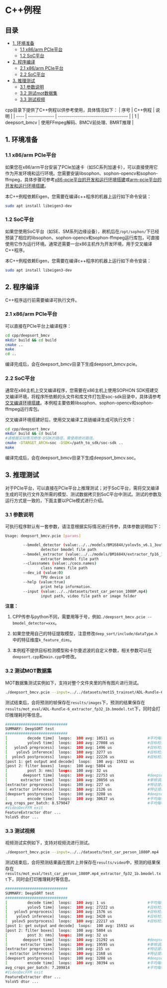 # C++例程

## 目录

* [1. 环境准备](#1-环境准备)
    * [1.1 x86/arm PCIe平台](#11-x86arm-pcie平台)
    * [1.2 SoC平台](#12-soc平台)
* [2. 程序编译](#2-程序编译)
    * [2.1 x86/arm PCIe平台](#21-x86arm-pcie平台)
    * [2.2 SoC平台](#22-soc平台)
* [3. 推理测试](#3-推理测试)
    * [3.1 参数说明](#31-参数说明)
    * [3.2 测试mot数据集](#32-测试mot数据集)
    * [3.3 测试视频](#33-测试视频)

cpp目录下提供了C++例程以供参考使用，具体情况如下：
| 序号  | C++例程      | 说明                                 |
| ---- | ------------- | -----------------------------------  |
| 1    | deepsort_bmcv   | 使用FFmpeg解码、BMCV前处理、BMRT推理   |

## 1. 环境准备

### 1.1 x86/arm PCIe平台
如果您在x86/arm平台安装了PCIe加速卡（如SC系列加速卡），可以直接使用它作为开发环境和运行环境。您需要安装libsophon、sophon-opencv和sophon-ffmpeg，具体步骤可参考[x86-pcie平台的开发和运行环境搭建](../../../docs/Environment_Install_Guide.md#3-x86-pcie平台的开发和运行环境搭建)或[arm-pcie平台的开发和运行环境搭建](../../../docs/Environment_Install_Guide.md#5-arm-pcie平台的开发和运行环境搭建)。

本C++例程依赖Eigen，您需要在编译c++程序的机器上运行如下命令安装：
```bash
sudo apt install libeigen3-dev
```


### 1.2 SoC平台
如果您使用SoC平台（如SE、SM系列边缘设备），刷机后在`/opt/sophon/`下已经预装了相应的libsophon、sophon-opencv和sophon-ffmpeg运行库包，可直接使用它作为运行环境。通常还需要一台x86主机作为开发环境，用于交叉编译C++程序。

本C++例程依赖Eigen，您需要在编译c++程序的机器上运行如下命令安装：
```bash
sudo apt install libeigen3-dev
```

## 2. 程序编译
C++程序运行前需要编译可执行文件。
### 2.1 x86/arm PCIe平台
可以直接在PCIe平台上编译程序：

```bash
cd cpp/deepsort_bmcv
mkdir build && cd build
cmake .. 
make
cd ..
```
编译完成后，会在deepsort_bmcv目录下生成deepsort_bmcv.pcie。

### 2.2 SoC平台
通常在x86主机上交叉编译程序，您需要在x86主机上使用SOPHON SDK搭建交叉编译环境，将程序所依赖的头文件和库文件打包至soc-sdk目录中，具体请参考[交叉编译环境搭建](../../../docs/Environment_Install_Guide.md#41-交叉编译环境搭建)。本例程主要依赖libsophon、sophon-opencv和sophon-ffmpeg运行库包。

交叉编译环境搭建好后，使用交叉编译工具链编译生成可执行文件：

```bash
cd cpp/deepsort_bmcv
mkdir build && cd build
#请根据实际情况修改-DSDK的路径，需使用绝对路径。
cmake -DTARGET_ARCH=soc -DSDK=/path_to_sdk/soc-sdk ..  
make
```
编译完成后，会在deepsort_bmcv目录下生成deepsort_bmcv.soc。

## 3. 推理测试
对于PCIe平台，可以直接在PCIe平台上推理测试；对于SoC平台，需将交叉编译生成的可执行文件及所需的模型、测试数据拷贝到SoC平台中测试。测试的参数及运行方式是一致的，下面主要以PCIe模式进行介绍。

### 3.1 参数说明
可执行程序默认有一套参数，请注意根据实际情况进行传参，具体参数说明如下：
```bash
Usage: deepsort_bmcv.pcie [params] 

        --bmodel_detector (value:../../models/BM1684X/yolov5s_v6.1_3output_int8_1b.bmodel)
                detector bmodel file path
        --bmodel_extractor (value:../../models/BM1684X/extractor_fp16_1b.bmodel)
                extractor bmodel file path
        --classnames (value:./coco.names)
                class names file path
        --dev_id (value:0)
                TPU device id
        --help (value:true)
                print help information.
        --input (value:../../datasets/test_car_person_1080P.mp4)
                input path, video file path or image folder
```
**注意：** 

1. CPP传参与python不同，需要用等于号，例如`./deepsort_bmcv.pcie --bmodel_detector=xxx`。

2. 如果您使用自己的特征提取模型，注意修改`deep_sort/include/dataType.h`中的特征维度`k_feature_dims`。

3. 本例程不提供目标检测模型和卡尔曼滤波的自定义参数，相关参数可以在`deepsort.cpp`和`main.cpp`中修改。

### 3.2 测试MOT数据集
MOT数据集测试实例如下，支持对整个文件夹里的所有图片进行测试。
```bash
./deepsort_bmcv.pcie --input=../../datasets/mot15_trainset/ADL-Rundle-6/img1 --bmodel_detector=../../models/BM1684X/yolov5s_v6.1_3output_int8_1b.bmodel --bmodel_extractor=../../models/BM1684X/extractor_fp32_1b.bmodel --dev_id=0
```
测试结束后，会将预测的帧保存在`results/images`下，预测的结果保存在`results/mot_eval/ADL-Rundle-6_extractor_fp32_1b.bmodel.txt`下，同时会打印推理耗时等信息。

```bash
############################
SUMMARY: DeepSORT test
############################
[         decode time]  loops:  100 avg: 10511 us               #平均每帧的解码耗时                                  
[         yolov5 time]  loops:  100 avg: 27008 us               #目标检测模型平均每个batch的耗时                         
[   yolov5 preprocess]  loops:  100 avg: 1496 us                #目标检测模型平均每个batch的预处理耗时                   
[    yolov5 inference]  loops:  100 avg: 3277 us                #目标检测模型平均每个batch的推理耗时                     
[  yolov5 postprocess]  loops:  100 avg: 22226 us               #目标检测模型平均每个batch的后处理耗时  
[post 1: get output and decode]  loops:  100 avg: 15932 us
[post 2: filter boxes]  loops:  100 avg: 5804 us
[         post 3: nms]  loops:  100 avg: 32 us                 
[       deepsort time]  loops:  100 avg: 22753 us               #deepsort单帧流程的耗时                  
[      extractor time]  loops:  100 avg: 20856 us               #单帧调用特征提取器的总耗时      
[extractor preprocess]  loops:  100 avg: 227 us                 #特征提取模型平均每个crop batch的预处理耗时      
[ extractor inference]  loops:  100 avg: 2126 us                #特征提取模型平均每个crop batch的推理耗时        
[deepsort postprocess]  loops:  100 avg: 3208 us                #deepsort平均每帧的的后处理耗时      
[         encode time]  loops:  100 avg: 30637 us               #平均每帧画框和编码的时间    
avg_crops_per_batch: 8.579047                                   #平均每帧的目标数      
#VideoDecFFM exit 
FeatureExtractor dtor ...
YoloV5 dtor ...
```

### 3.3 测试视频
视频测试实例如下，支持对视频流进行测试。
```bash
./deepsort_bmcv.pcie --input=../../datasets/test_car_person_1080P.mp4 --bmodel_detector=../../models/BM1684X/yolov5s_v6.1_3output_int8_1b.bmodel --bmodel_extractor=../../models/BM1684X/extractor_fp32_1b.bmodel --dev_id=0
```
测试结束后，会将预测结果画在图片上并保存在`results/video`中，预测的结果保存在`results/mot_eval/test_car_person_1080P.mp4_extractor_fp32_1b.bmodel.txt`下，同时会打印推理耗时等信息。

```bash
############################
SUMMARY: DeepSORT test
############################
[         decode time]  loops:  100 avg: 1 us                   #平均每帧的解码耗时
[         yolov5 time]  loops:  100 avg: 27222 us               #目标检测模型平均每个batch的耗时 
[   yolov5 preprocess]  loops:  100 avg: 1576 us                #目标检测模型平均每个batch的预处理耗时
[    yolov5 inference]  loops:  100 avg: 3420 us                #目标检测模型平均每个batch的推理耗时
[  yolov5 postprocess]  loops:  100 avg: 22217 us               #目标检测模型平均每个batch的后处理耗时
[post 1: get output and decode]  loops:  100 avg: 15932 us
[post 2: filter boxes]  loops:  100 avg: 5804 us
[         post 3: nms]  loops:  100 avg: 32 us    
[       deepsort time]  loops:  100 avg: 21292 us               #deepsort单帧流程的耗时
[      extractor time]  loops:  100 avg: 19595 us               #单帧调用特征提取器的总耗时
[extractor preprocess]  loops:  100 avg: 215 us                 #特征提取模型平均每个crop batch的预处理耗时
[ extractor inference]  loops:  100 avg: 2168 us                #特征提取模型平均每个crop batch的推理耗时
[deepsort postprocess]  loops:  100 avg: 3208 us                #deepsort平均每帧的的后处理耗时 
[         encode time]  loops:  100 avg: 30394 us               #平均每帧画框和编码的时间
avg_crops_per_batch: 7.209814                                   #平均每帧的目标数
#VideoDecFFM exit 
FeatureExtractor dtor ...
YoloV5 dtor ...
```
